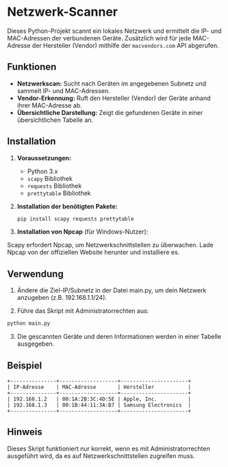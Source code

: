 # Netzwerk-Scanner

Dieses Python-Projekt scannt ein lokales Netzwerk und ermittelt die IP- und MAC-Adressen der verbundenen Geräte. Zusätzlich wird für jede MAC-Adresse der Hersteller (Vendor) mithilfe der `macvendors.com` API abgerufen.

## Funktionen

- **Netzwerkscan:** Sucht nach Geräten im angegebenen Subnetz und sammelt IP- und MAC-Adressen.
- **Vendor-Erkennung:** Ruft den Hersteller (Vendor) der Geräte anhand ihrer MAC-Adresse ab.
- **Übersichtliche Darstellung:** Zeigt die gefundenen Geräte in einer übersichtlichen Tabelle an.

## Installation

1. **Voraussetzungen:**
   - Python 3.x
   - `scapy` Bibliothek
   - `requests` Bibliothek
   - `prettytable` Bibliothek

2. **Installation der benötigten Pakete:**

   ```bash
   pip install scapy requests prettytable
   ```
3. **Installation von Npcap** (für Windows-Nutzer):

Scapy erfordert Npcap, um Netzwerkschnittstellen zu überwachen. Lade Npcap von der offiziellen Website herunter und installiere es.

## Verwendung
1. Ändere die Ziel-IP/Subnetz in der Datei main.py, um dein Netzwerk anzugeben (z.B. 192.168.1.1/24).

1. Führe das Skript mit Administratorrechten aus:

```bash
python main.py
```
3. Die gescannten Geräte und deren Informationen werden in einer Tabelle ausgegeben.

## Beispiel
```plaintext
+---------------+-------------------+----------------------+
| IP-Adresse    | MAC-Adresse       | Hersteller           |
+---------------+-------------------+----------------------+
| 192.168.1.2   | 00:1A:2B:3C:4D:5E | Apple, Inc.          |
| 192.168.1.3   | 00:1B:44:11:3A:B7 | Samsung Electronics  |
+---------------+-------------------+----------------------+
```
## Hinweis
Dieses Skript funktioniert nur korrekt, wenn es mit Administratorrechten ausgeführt wird, da es auf Netzwerkschnittstellen zugreifen muss.
